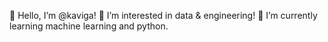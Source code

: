 👋 Hello, I’m @kaviga!
👀 I’m interested in data & engineering!
🌱 I’m currently learning machine learning and python.

